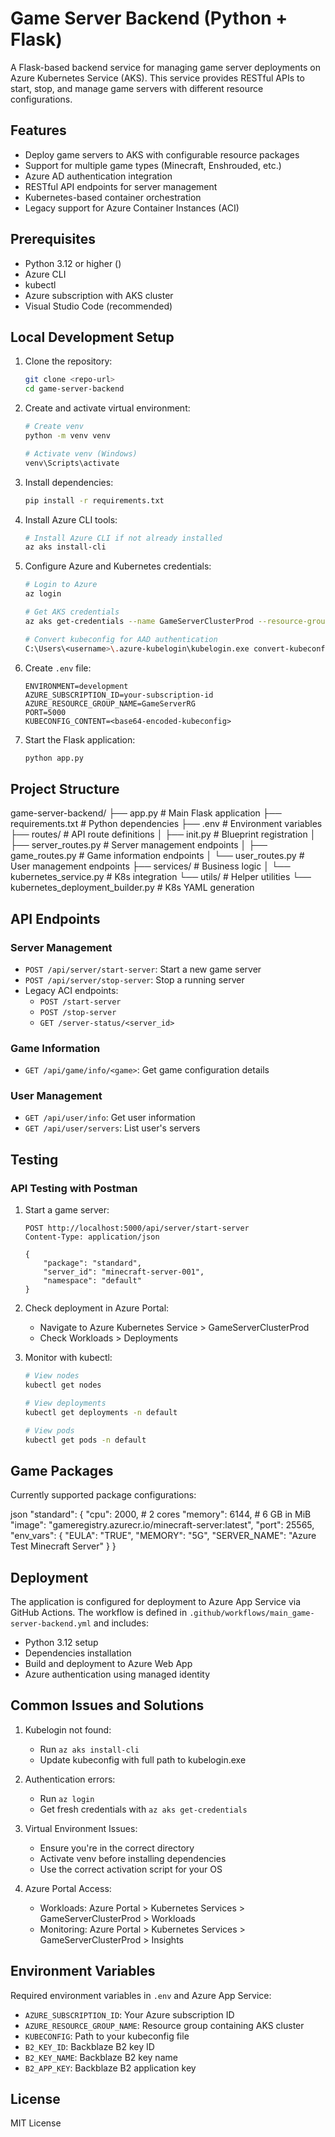 # Game Server Backend (Python + Flask)

A Flask-based backend service for managing game server deployments on Azure Kubernetes Service (AKS). This service provides RESTful APIs to start, stop, and manage game servers with different resource configurations.

## Features
- Deploy game servers to AKS with configurable resource packages
- Support for multiple game types (Minecraft, Enshrouded, etc.)
- Azure AD authentication integration
- RESTful API endpoints for server management
- Kubernetes-based container orchestration
- Legacy support for Azure Container Instances (ACI)

## Prerequisites

- Python 3.12 or higher ()
- Azure CLI
- kubectl
- Azure subscription with AKS cluster
- Visual Studio Code (recommended)

## Local Development Setup

1. Clone the repository:
   ```bash
   git clone <repo-url>
   cd game-server-backend
   ```

2. Create and activate virtual environment:
   ```bash
   # Create venv
   python -m venv venv

   # Activate venv (Windows)
   venv\Scripts\activate
   ```

3. Install dependencies:
   ```bash
   pip install -r requirements.txt
   ```

4. Install Azure CLI tools:
   ```bash
   # Install Azure CLI if not already installed
   az aks install-cli
   ```

5. Configure Azure and Kubernetes credentials:
   ```bash
   # Login to Azure
   az login

   # Get AKS credentials
   az aks get-credentials --name GameServerClusterProd --resource-group GameServerRG --overwrite-existing

   # Convert kubeconfig for AAD authentication
   C:\Users\<username>\.azure-kubelogin\kubelogin.exe convert-kubeconfig
   ```

6. Create `.env` file:
   ```plaintext
   ENVIRONMENT=development
   AZURE_SUBSCRIPTION_ID=your-subscription-id
   AZURE_RESOURCE_GROUP_NAME=GameServerRG
   PORT=5000
   KUBECONFIG_CONTENT=<base64-encoded-kubeconfig>
   ```

7. Start the Flask application:
   ```bash
   python app.py
   ```

## Project Structure
game-server-backend/
├── app.py # Main Flask application
├── requirements.txt # Python dependencies
├── .env # Environment variables
├── routes/ # API route definitions
│ ├── init.py # Blueprint registration
│ ├── server_routes.py # Server management endpoints
│ ├── game_routes.py # Game information endpoints
│ └── user_routes.py # User management endpoints
├── services/ # Business logic
│ └── kubernetes_service.py # K8s integration
└── utils/ # Helper utilities
└── kubernetes_deployment_builder.py # K8s YAML generation

## API Endpoints

### Server Management
- `POST /api/server/start-server`: Start a new game server
- `POST /api/server/stop-server`: Stop a running server
- Legacy ACI endpoints:
  - `POST /start-server`
  - `POST /stop-server`
  - `GET /server-status/<server_id>`

### Game Information
- `GET /api/game/info/<game>`: Get game configuration details

### User Management
- `GET /api/user/info`: Get user information
- `GET /api/user/servers`: List user's servers

## Testing

### API Testing with Postman

1. Start a game server:
   ```http
   POST http://localhost:5000/api/server/start-server
   Content-Type: application/json

   {
       "package": "standard",
       "server_id": "minecraft-server-001",
       "namespace": "default"
   }
   ```

2. Check deployment in Azure Portal:
   - Navigate to Azure Kubernetes Service > GameServerClusterProd
   - Check Workloads > Deployments

3. Monitor with kubectl:
   ```bash
   # View nodes
   kubectl get nodes

   # View deployments
   kubectl get deployments -n default

   # View pods
   kubectl get pods -n default
   ```

## Game Packages

Currently supported package configurations:

json
"standard": {
"cpu": 2000, # 2 cores
"memory": 6144, # 6 GB in MiB
"image": "gameregistry.azurecr.io/minecraft-server:latest",
"port": 25565,
"env_vars": {
"EULA": "TRUE",
"MEMORY": "5G",
"SERVER_NAME": "Azure Test Minecraft Server"
}
}

## Deployment

The application is configured for deployment to Azure App Service via GitHub Actions. The workflow is defined in `.github/workflows/main_game-server-backend.yml` and includes:
- Python 3.12 setup
- Dependencies installation
- Build and deployment to Azure Web App
- Azure authentication using managed identity

## Common Issues and Solutions

1. Kubelogin not found:
   - Run `az aks install-cli`
   - Update kubeconfig with full path to kubelogin.exe

2. Authentication errors:
   - Run `az login`
   - Get fresh credentials with `az aks get-credentials`

3. Virtual Environment Issues:
   - Ensure you're in the correct directory
   - Activate venv before installing dependencies
   - Use the correct activation script for your OS

4. Azure Portal Access:
   - Workloads: Azure Portal > Kubernetes Services > GameServerClusterProd > Workloads
   - Monitoring: Azure Portal > Kubernetes Services > GameServerClusterProd > Insights

## Environment Variables

Required environment variables in `.env` and Azure App Service:
- `AZURE_SUBSCRIPTION_ID`: Your Azure subscription ID
- `AZURE_RESOURCE_GROUP_NAME`: Resource group containing AKS cluster
- `KUBECONFIG`: Path to your kubeconfig file
- `B2_KEY_ID`: Backblaze B2 key ID
- `B2_KEY_NAME`: Backblaze B2 key name
- `B2_APP_KEY`: Backblaze B2 application key

## License

MIT License